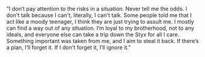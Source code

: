 "I don’t pay attention to the risks in a situation. Never tell me the odds. I don't talk because I can't, literally, I can't talk. Some people told me that I act like a moody teenager, I think they are just trying to assult me. I mostly can find a way out of any situation. I’m loyal to my brotherhood, not to any ideals, and everyone else can take a trip down the Styx for all I care. Something important was taken from me, and I aim to steal it back. If there’s a plan, I’ll forget it. If I don’t forget it, I’ll ignore it."